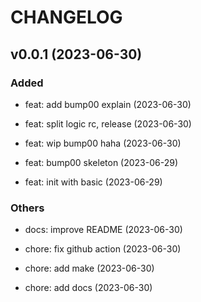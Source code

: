 # CHANGELOG

## v0.0.1 (2023-06-30)

### Added

- feat: add bump00 explain (2023-06-30)

- feat: split logic rc, release (2023-06-30)

- feat: wip bump00 haha (2023-06-30)

- feat: bump00 skeleton (2023-06-29)

- feat: init with basic (2023-06-29)

### Others

- docs: improve README (2023-06-30)

- chore: fix github action (2023-06-30)

- chore: add make (2023-06-30)

- chore: add docs (2023-06-30)
